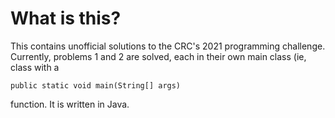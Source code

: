 # What is this? #
This contains unofficial solutions to the CRC's 2021 programming challenge.
Currently, problems 1 and 2 are solved, each in their own main class (ie, class with a 
```
public static void main(String[] args) 
```
function.
It is written in Java.
